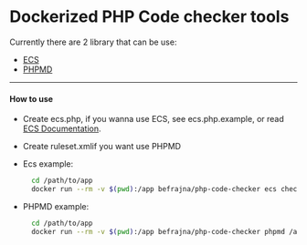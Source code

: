 # Dockerized PHP Code checker tools


Currently there are 2 library that can be use:
* [ECS](https://github.com/symplify/easy-coding-standard)
* [PHPMD](https://phpmd.org/)


---
#### How to use

* Create ecs.php, if you wanna use ECS, see ecs.php.example, or read [ECS Documentation](https://github.com/symplify/easy-coding-standard).
* Create ruleset.xmlif you want use PHPMD

* Ecs example:
  ```bash
    cd /path/to/app
    docker run --rm -v $(pwd):/app befrajna/php-code-checker ecs check /app/ 
  ```

* PHPMD example:
  ```bash
    cd /path/to/app
    docker run --rm -v $(pwd):/app befrajna/php-code-checker phpmd /app/ ansi ruleset.xml --exclude vendor/,node_modules/
  ```
